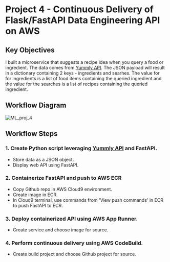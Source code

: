 # Project 4 -  Continuous Delivery of Flask/FastAPI Data Engineering API on AWS

## Key Objectives

I built a microservice that suggests a recipe idea when you query a food or ingredient. The data comes from [Yummly API](https://rapidapi.com/apidojo/api/yummly2). The JSON payload will result in a dictionary containing 2 keys - ingredients and searhes. The value for for ingredients is a list of food items containing the queried ingredient and the value for the searches is a list of recipes containing the queried ingredient. 

## Workflow Diagram
![ML_proj_4](https://user-images.githubusercontent.com/70456530/204611087-ef46d376-031d-4be2-a6fd-0c1c734f3935.png)

## Workflow Steps 

### 1. Create Python script leveraging [Yummly API](https://rapidapi.com/apidojo/api/yummly2) and FastAPI.
* Store data as a JSON object.
* Display web API using FastAPI. 

### 2. Containerize FastAPI and push to AWS ECR 
* Copy Github repo in AWS Cloud9 environment.
* Create image in ECR.
* In Cloud9 terminal, use commands from 'View push commands' in ECR to push FastAPI to ECR. 

### 3. Deploy containerized API using AWS App Runner.
* Create service and choose image for source.

### 4. Perform continuous delivery using AWS CodeBuild.
* Create build project and choose Github project for source. 
